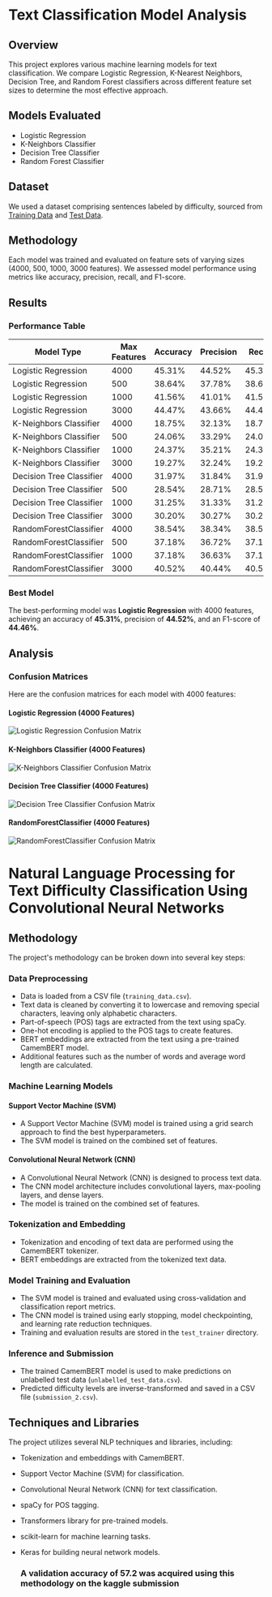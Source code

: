 
# Text Classification Model Analysis

## Overview
This project explores various machine learning models for text classification. We compare Logistic Regression, K-Nearest Neighbors, Decision Tree, and Random Forest classifiers across different feature set sizes to determine the most effective approach.

## Models Evaluated
- Logistic Regression
- K-Neighbors Classifier
- Decision Tree Classifier
- Random Forest Classifier

## Dataset
We used a dataset comprising sentences labeled by difficulty, sourced from [Training Data](https://raw.githubusercontent.com/DalipiDenis/assign/main/training_data.csv) and [Test Data](https://raw.githubusercontent.com/DalipiDenis/assign/main/unlabelled_test_data.csv).

## Methodology
Each model was trained and evaluated on feature sets of varying sizes (4000, 500, 1000, 3000 features). We assessed model performance using metrics like accuracy, precision, recall, and F1-score.

## Results

### Performance Table
| Model Type               | Max Features | Accuracy | Precision | Recall | F1-Score |
|--------------------------|--------------|----------|-----------|--------|----------|
| Logistic Regression      | 4000         | 45.31%   | 44.52%    | 45.31% | 44.46%   |
| Logistic Regression      | 500         |  38.64%     | 37.78%       | 38.64%    |37.83%       |
| Logistic Regression      | 1000         | 41.56%      | 41.01%       | 41.56%    | 40.95%      |
| Logistic Regression      | 3000         | 44.47%      | 43.66%       | 44.47%    | 43.69%      |
| K-Neighbors Classifier   | 4000         | 18.75%      | 32.13%       | 18.75%    |  9.40%     |
| K-Neighbors Classifier   | 500         | 24.06%      | 33.29%       | 24.06%    | 18.97%      |
| K-Neighbors Classifier   | 1000         | 24.37%      | 35.21%       | 24.37%    | 17.02%      |
| K-Neighbors Classifier   | 3000         | 19.27%      | 32.24%       | 19.27%    | 10.20%      |
| Decision Tree Classifier | 4000         | 31.97%      | 31.84%       | 31.97%    | 31.68%      |
| Decision Tree Classifier | 500         | 28.54%      | 28.71%       | 28.54%    | 28.55%      |
| Decision Tree Classifier | 1000         | 31.25%      | 31.33%       | 31.25%    | 31.13%      |
| Decision Tree Classifier | 3000         | 30.20%      | 30.27%       | 30.20%    | 30.10%      |
| RandomForestClassifier   | 4000         | 38.54%      | 38.34%       | 38.54%    | 37.40%      |
| RandomForestClassifier   | 500         | 37.18%      | 36.72%       | 37.18%    | 36.32%      |
| RandomForestClassifier   | 1000         | 37.18%      | 36.63%       | 37.18%    | 36.14%      |
| RandomForestClassifier   | 3000         | 40.52%      | 40.44%       | 40.52%    | 39.52%      |

### Best Model
The best-performing model was **Logistic Regression** with 4000 features, achieving an accuracy of **45.31%**, precision of **44.52%**, and an F1-score of **44.46%**.

## Analysis

### Confusion Matrices
Here are the confusion matrices for each model with 4000 features:

#### Logistic Regression (4000 Features)
![Logistic Regression Confusion Matrix](https://github.com/SunderAli416/french-text/blob/main/logistic_regression.png)

#### K-Neighbors Classifier (4000 Features)
![K-Neighbors Classifier Confusion Matrix](https://github.com/SunderAli416/french-text/blob/main/knn.png)

#### Decision Tree Classifier (4000 Features)
![Decision Tree Classifier Confusion Matrix](https://github.com/SunderAli416/french-text/blob/main/decision_tree.png)

#### RandomForestClassifier (4000 Features)
![RandomForestClassifier Confusion Matrix](https://github.com/SunderAli416/french-text/blob/main/random_forest.png)

# Natural Language Processing for Text Difficulty Classification Using Convolutional Neural Networks



## Methodology
The project's methodology can be broken down into several key steps:

### Data Preprocessing
- Data is loaded from a CSV file (`training_data.csv`).
- Text data is cleaned by converting it to lowercase and removing special characters, leaving only alphabetic characters.
- Part-of-speech (POS) tags are extracted from the text using spaCy.
- One-hot encoding is applied to the POS tags to create features.
- BERT embeddings are extracted from the text using a pre-trained CamemBERT model.
- Additional features such as the number of words and average word length are calculated.

### Machine Learning Models
#### Support Vector Machine (SVM)
- A Support Vector Machine (SVM) model is trained using a grid search approach to find the best hyperparameters.
- The SVM model is trained on the combined set of features.

#### Convolutional Neural Network (CNN)
- A Convolutional Neural Network (CNN) is designed to process text data.
- The CNN model architecture includes convolutional layers, max-pooling layers, and dense layers.
- The model is trained on the combined set of features.

### Tokenization and Embedding
- Tokenization and encoding of text data are performed using the CamemBERT tokenizer.
- BERT embeddings are extracted from the tokenized text data.

### Model Training and Evaluation
- The SVM model is trained and evaluated using cross-validation and classification report metrics.
- The CNN model is trained using early stopping, model checkpointing, and learning rate reduction techniques.
- Training and evaluation results are stored in the `test_trainer` directory.

### Inference and Submission
- The trained CamemBERT model is used to make predictions on unlabelled test data (`unlabelled_test_data.csv`).
- Predicted difficulty levels are inverse-transformed and saved in a CSV file (`submission_2.csv`).

## Techniques and Libraries
The project utilizes several NLP techniques and libraries, including:
- Tokenization and embeddings with CamemBERT.
- Support Vector Machine (SVM) for classification.
- Convolutional Neural Network (CNN) for text classification.
- spaCy for POS tagging.
- Transformers library for pre-trained models.
- scikit-learn for machine learning tasks.
- Keras for building neural network models.

  ### A validation accuracy of 57.2 was acquired using this methodology on the kaggle submission



  


